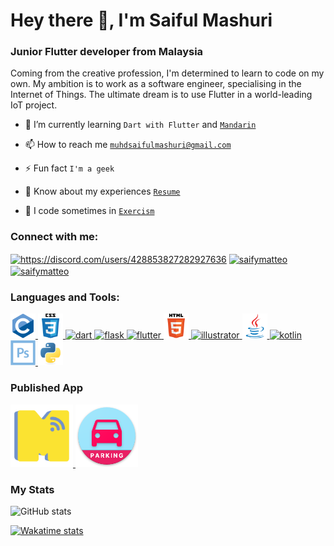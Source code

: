 # Hey there 👋, I'm Saiful Mashuri
### Junior Flutter developer from Malaysia

Coming from the creative profession, I'm determined to learn to code on my own. My ambition is to work as a software engineer, specialising in the Internet of Things. The ultimate dream is to use Flutter in a world-leading IoT project.

- 🌱 I’m currently learning ```Dart with Flutter``` and [```Mandarin```](https://www.superchinese.com/)

- 📫 How to reach me [```muhdsaifulmashuri@gmail.com```](mailto:muhdsaifulmashuri@gmail.com)

- ⚡ Fun fact ```I'm a geek```

- 📄 Know about my experiences [```Resume```](https://drive.google.com/file/d/1SFZ3I55iHAM8r_m6VmN7PgDi76DqqJgP/view?usp=sharing)

- 💬 I code sometimes in [```Exercism```](https://exercism.org/profiles/saifymatteo)

<h3 align="left">Connect with me:</h3>
<p align="left">
<a href="https://discord.gg/https://discord.com/users/428853827282927636" target="blank"><img align="center" src="https://raw.githubusercontent.com/rahuldkjain/github-profile-readme-generator/master/src/images/icons/Social/discord.svg" alt="https://discord.com/users/428853827282927636" height="30" width="40" /></a>
<a href="https://linkedin.com/in/saifymatteo" target="blank"><img align="center" src="https://raw.githubusercontent.com/rahuldkjain/github-profile-readme-generator/master/src/images/icons/Social/linked-in-alt.svg" alt="saifymatteo" height="30" width="40" /></a>
<a href="https://fb.com/saifymatteo" target="blank"><img align="center" src="https://raw.githubusercontent.com/rahuldkjain/github-profile-readme-generator/master/src/images/icons/Social/facebook.svg" alt="saifymatteo" height="30" width="40" /></a>
</p>

<h3 align="left">Languages and Tools:</h3>
<p align="left"> 
<a href="https://www.cprogramming.com/" target="_blank" rel="noreferrer"> <img src="https://raw.githubusercontent.com/devicons/devicon/master/icons/c/c-original.svg" alt="c" width="40" height="40"/> </a> 
<a href="https://www.w3schools.com/css/" target="_blank" rel="noreferrer"> <img src="https://raw.githubusercontent.com/devicons/devicon/master/icons/css3/css3-original-wordmark.svg" alt="css3" width="40" height="40"/> </a> 
<a href="https://dart.dev" target="_blank" rel="noreferrer"> <img src="https://www.vectorlogo.zone/logos/dartlang/dartlang-icon.svg" alt="dart" width="40" height="40"/> </a> 
<a href="https://flask.palletsprojects.com/" target="_blank" rel="noreferrer"> <img src="https://www.vectorlogo.zone/logos/pocoo_flask/pocoo_flask-icon.svg" alt="flask" width="40" height="40"/> </a> 
<a href="https://flutter.dev" target="_blank" rel="noreferrer"> <img src="https://www.vectorlogo.zone/logos/flutterio/flutterio-icon.svg" alt="flutter" width="40" height="40"/> </a> 
<a href="https://www.w3.org/html/" target="_blank" rel="noreferrer"> <img src="https://raw.githubusercontent.com/devicons/devicon/master/icons/html5/html5-original-wordmark.svg" alt="html5" width="40" height="40"/> </a> 
<a href="https://www.adobe.com/in/products/illustrator.html" target="_blank" rel="noreferrer"> <img src="https://www.vectorlogo.zone/logos/adobe_illustrator/adobe_illustrator-icon.svg" alt="illustrator" width="40" height="40"/> </a> 
<a href="https://www.java.com" target="_blank" rel="noreferrer"> <img src="https://raw.githubusercontent.com/devicons/devicon/master/icons/java/java-original.svg" alt="java" width="40" height="40"/> </a> 
<a href="https://kotlinlang.org" target="_blank" rel="noreferrer"> <img src="https://www.vectorlogo.zone/logos/kotlinlang/kotlinlang-icon.svg" alt="kotlin" width="40" height="40"/> </a> 
<a href="https://www.photoshop.com/en" target="_blank" rel="noreferrer"> <img src="https://raw.githubusercontent.com/devicons/devicon/master/icons/photoshop/photoshop-line.svg" alt="photoshop" width="40" height="40"/> </a> 
<a href="https://www.python.org" target="_blank" rel="noreferrer"> <img src="https://raw.githubusercontent.com/devicons/devicon/master/icons/python/python-original.svg" alt="python" width="40" height="40"/> </a> 
</p>

### Published App

<p align="left"> 
<a href="https://play.google.com/store/apps/details?id=com.saifymatteo.mkr_flutter" target="_blank"> <img src="https://raw.githubusercontent.com/saifymatteo/MKR-Unofficial-App-Flutter/master/github/launcher%20icon/513%20x%20513%20transparent.png" alt="MKR App" width="100" height="100"> </a> 
<a href="https://play.google.com/store/apps/details?id=com.saifymatteo.parking_lot_game" target="_blank"> <img src="https://raw.githubusercontent.com/saifymatteo/parking_lot_game/master/android/app/src/main/res/mipmap-xxxhdpi/ic_launcher.png" alt="Parking Lot Game" width="100" height="100"> </a>
</p>

### My Stats

![GitHub stats](https://github-readme-stats.vercel.app/api?username=saifymatteo&show_icons=true&theme=github_dark&custom_title=Github%20Stats)

[![Wakatime stats](https://github-readme-stats.vercel.app/api/wakatime?username=saifymatteo)](https://github.com/anuraghazra/github-readme-stats)
